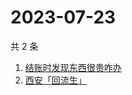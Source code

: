 # 2023-07-23

共 2 条

<!-- BEGIN ZHIHUSEARCH -->
<!-- 最后更新时间 Sun Jul 23 2023 10:09:10 GMT+0800 (China Standard Time) -->
1. [结账时发现东西很贵咋办](https://www.zhihu.com/search?q=结账时发现东西很贵咋办)
1. [西安「回流生」](https://www.zhihu.com/search?q=西安「回流生」)
<!-- END ZHIHUSEARCH -->
